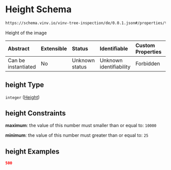 # Height Schema

```txt
https://schema.vinv.io/vinv-tree-inspection/de/0.0.1.json#/properties/tree/properties/trunk/properties/image_trunk/properties/height
```

Height of the image

| Abstract            | Extensible | Status         | Identifiable            | Custom Properties | Additional Properties | Access Restrictions | Defined In                                                                                                                 |
| :------------------ | :--------- | :------------- | :---------------------- | :---------------- | :-------------------- | :------------------ | :------------------------------------------------------------------------------------------------------------------------- |
| Can be instantiated | No         | Unknown status | Unknown identifiability | Forbidden         | Allowed               | none                | [dereferenced.doc.json\*](../../../../../../vinv-schemas/vinv-tree/out/0.0.1/dereferenced.doc.json "open original schema") |

## height Type

`integer` ([Height](dereferenced-properties-baum-daten-properties-trunk-properties-image-of-the-trunk-properties-height.md))

## height Constraints

**maximum**: the value of this number must smaller than or equal to: `10000`

**minimum**: the value of this number must greater than or equal to: `25`

## height Examples

```json
500
```
